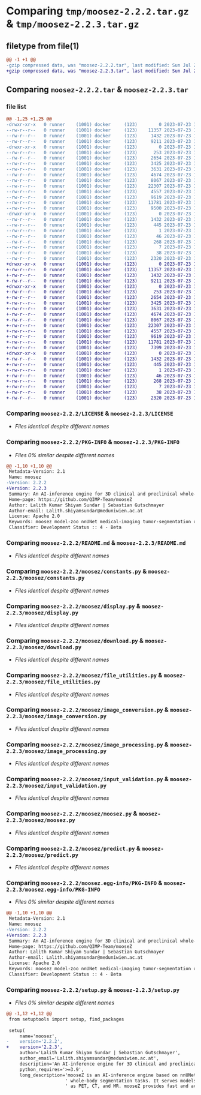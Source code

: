 # Comparing `tmp/moosez-2.2.2.tar.gz` & `tmp/moosez-2.2.3.tar.gz`

## filetype from file(1)

```diff
@@ -1 +1 @@
-gzip compressed data, was "moosez-2.2.2.tar", last modified: Sun Jul 23 18:24:41 2023, max compression
+gzip compressed data, was "moosez-2.2.3.tar", last modified: Sun Jul 23 18:54:30 2023, max compression
```

## Comparing `moosez-2.2.2.tar` & `moosez-2.2.3.tar`

### file list

```diff
@@ -1,25 +1,25 @@
-drwxr-xr-x   0 runner    (1001) docker     (123)        0 2023-07-23 18:24:41.711727 moosez-2.2.2/
--rw-r--r--   0 runner    (1001) docker     (123)    11357 2023-07-23 18:24:31.000000 moosez-2.2.2/LICENSE
--rw-r--r--   0 runner    (1001) docker     (123)     1432 2023-07-23 18:24:41.711727 moosez-2.2.2/PKG-INFO
--rw-r--r--   0 runner    (1001) docker     (123)     9211 2023-07-23 18:24:31.000000 moosez-2.2.2/README.md
-drwxr-xr-x   0 runner    (1001) docker     (123)        0 2023-07-23 18:24:41.711727 moosez-2.2.2/moosez/
--rw-r--r--   0 runner    (1001) docker     (123)      253 2023-07-23 18:24:31.000000 moosez-2.2.2/moosez/__init__.py
--rw-r--r--   0 runner    (1001) docker     (123)     2654 2023-07-23 18:24:31.000000 moosez-2.2.2/moosez/constants.py
--rw-r--r--   0 runner    (1001) docker     (123)     3425 2023-07-23 18:24:31.000000 moosez-2.2.2/moosez/display.py
--rw-r--r--   0 runner    (1001) docker     (123)     3631 2023-07-23 18:24:31.000000 moosez-2.2.2/moosez/download.py
--rw-r--r--   0 runner    (1001) docker     (123)     4674 2023-07-23 18:24:31.000000 moosez-2.2.2/moosez/file_utilities.py
--rw-r--r--   0 runner    (1001) docker     (123)     8067 2023-07-23 18:24:31.000000 moosez-2.2.2/moosez/image_conversion.py
--rw-r--r--   0 runner    (1001) docker     (123)    22307 2023-07-23 18:24:31.000000 moosez-2.2.2/moosez/image_processing.py
--rw-r--r--   0 runner    (1001) docker     (123)     4557 2023-07-23 18:24:31.000000 moosez-2.2.2/moosez/input_validation.py
--rw-r--r--   0 runner    (1001) docker     (123)     9619 2023-07-23 18:24:31.000000 moosez-2.2.2/moosez/moosez.py
--rw-r--r--   0 runner    (1001) docker     (123)    11781 2023-07-23 18:24:31.000000 moosez-2.2.2/moosez/predict.py
--rw-r--r--   0 runner    (1001) docker     (123)     9500 2023-07-23 18:24:31.000000 moosez-2.2.2/moosez/resources.py
-drwxr-xr-x   0 runner    (1001) docker     (123)        0 2023-07-23 18:24:41.711727 moosez-2.2.2/moosez.egg-info/
--rw-r--r--   0 runner    (1001) docker     (123)     1432 2023-07-23 18:24:41.000000 moosez-2.2.2/moosez.egg-info/PKG-INFO
--rw-r--r--   0 runner    (1001) docker     (123)      445 2023-07-23 18:24:41.000000 moosez-2.2.2/moosez.egg-info/SOURCES.txt
--rw-r--r--   0 runner    (1001) docker     (123)        1 2023-07-23 18:24:41.000000 moosez-2.2.2/moosez.egg-info/dependency_links.txt
--rw-r--r--   0 runner    (1001) docker     (123)       46 2023-07-23 18:24:41.000000 moosez-2.2.2/moosez.egg-info/entry_points.txt
--rw-r--r--   0 runner    (1001) docker     (123)      268 2023-07-23 18:24:41.000000 moosez-2.2.2/moosez.egg-info/requires.txt
--rw-r--r--   0 runner    (1001) docker     (123)        7 2023-07-23 18:24:41.000000 moosez-2.2.2/moosez.egg-info/top_level.txt
--rw-r--r--   0 runner    (1001) docker     (123)       38 2023-07-23 18:24:41.711727 moosez-2.2.2/setup.cfg
--rw-r--r--   0 runner    (1001) docker     (123)     2320 2023-07-23 18:24:31.000000 moosez-2.2.2/setup.py
+drwxr-xr-x   0 runner    (1001) docker     (123)        0 2023-07-23 18:54:30.217024 moosez-2.2.3/
+-rw-r--r--   0 runner    (1001) docker     (123)    11357 2023-07-23 18:54:16.000000 moosez-2.2.3/LICENSE
+-rw-r--r--   0 runner    (1001) docker     (123)     1432 2023-07-23 18:54:30.217024 moosez-2.2.3/PKG-INFO
+-rw-r--r--   0 runner    (1001) docker     (123)     9211 2023-07-23 18:54:16.000000 moosez-2.2.3/README.md
+drwxr-xr-x   0 runner    (1001) docker     (123)        0 2023-07-23 18:54:30.217024 moosez-2.2.3/moosez/
+-rw-r--r--   0 runner    (1001) docker     (123)      253 2023-07-23 18:54:16.000000 moosez-2.2.3/moosez/__init__.py
+-rw-r--r--   0 runner    (1001) docker     (123)     2654 2023-07-23 18:54:16.000000 moosez-2.2.3/moosez/constants.py
+-rw-r--r--   0 runner    (1001) docker     (123)     3425 2023-07-23 18:54:16.000000 moosez-2.2.3/moosez/display.py
+-rw-r--r--   0 runner    (1001) docker     (123)     3631 2023-07-23 18:54:16.000000 moosez-2.2.3/moosez/download.py
+-rw-r--r--   0 runner    (1001) docker     (123)     4674 2023-07-23 18:54:16.000000 moosez-2.2.3/moosez/file_utilities.py
+-rw-r--r--   0 runner    (1001) docker     (123)     8067 2023-07-23 18:54:16.000000 moosez-2.2.3/moosez/image_conversion.py
+-rw-r--r--   0 runner    (1001) docker     (123)    22307 2023-07-23 18:54:16.000000 moosez-2.2.3/moosez/image_processing.py
+-rw-r--r--   0 runner    (1001) docker     (123)     4557 2023-07-23 18:54:16.000000 moosez-2.2.3/moosez/input_validation.py
+-rw-r--r--   0 runner    (1001) docker     (123)     9619 2023-07-23 18:54:16.000000 moosez-2.2.3/moosez/moosez.py
+-rw-r--r--   0 runner    (1001) docker     (123)    11781 2023-07-23 18:54:16.000000 moosez-2.2.3/moosez/predict.py
+-rw-r--r--   0 runner    (1001) docker     (123)     7399 2023-07-23 18:54:16.000000 moosez-2.2.3/moosez/resources.py
+drwxr-xr-x   0 runner    (1001) docker     (123)        0 2023-07-23 18:54:30.217024 moosez-2.2.3/moosez.egg-info/
+-rw-r--r--   0 runner    (1001) docker     (123)     1432 2023-07-23 18:54:30.000000 moosez-2.2.3/moosez.egg-info/PKG-INFO
+-rw-r--r--   0 runner    (1001) docker     (123)      445 2023-07-23 18:54:30.000000 moosez-2.2.3/moosez.egg-info/SOURCES.txt
+-rw-r--r--   0 runner    (1001) docker     (123)        1 2023-07-23 18:54:30.000000 moosez-2.2.3/moosez.egg-info/dependency_links.txt
+-rw-r--r--   0 runner    (1001) docker     (123)       46 2023-07-23 18:54:30.000000 moosez-2.2.3/moosez.egg-info/entry_points.txt
+-rw-r--r--   0 runner    (1001) docker     (123)      268 2023-07-23 18:54:30.000000 moosez-2.2.3/moosez.egg-info/requires.txt
+-rw-r--r--   0 runner    (1001) docker     (123)        7 2023-07-23 18:54:30.000000 moosez-2.2.3/moosez.egg-info/top_level.txt
+-rw-r--r--   0 runner    (1001) docker     (123)       38 2023-07-23 18:54:30.217024 moosez-2.2.3/setup.cfg
+-rw-r--r--   0 runner    (1001) docker     (123)     2320 2023-07-23 18:54:16.000000 moosez-2.2.3/setup.py
```

### Comparing `moosez-2.2.2/LICENSE` & `moosez-2.2.3/LICENSE`

 * *Files identical despite different names*

### Comparing `moosez-2.2.2/PKG-INFO` & `moosez-2.2.3/PKG-INFO`

 * *Files 0% similar despite different names*

```diff
@@ -1,10 +1,10 @@
 Metadata-Version: 2.1
 Name: moosez
-Version: 2.2.2
+Version: 2.2.3
 Summary: An AI-inference engine for 3D clinical and preclinical whole-body segmentation tasks
 Home-page: https://github.com/QIMP-Team/mooseZ
 Author: Lalith Kumar Shiyam Sundar | Sebastian Gutschmayer
 Author-email: Lalith.shiyamsundar@meduniwien.ac.at
 License: Apache 2.0
 Keywords: moosez model-zoo nnUNet medical-imaging tumor-segmentation organ-segmentation bone-segmentation lung-segmentation muscle-segmentation fat-segmentation vessel-segmentation vertebral-segmentation rib-segmentation preclinical-segmentation clinical-segmentation
 Classifier: Development Status :: 4 - Beta
```

### Comparing `moosez-2.2.2/README.md` & `moosez-2.2.3/README.md`

 * *Files identical despite different names*

### Comparing `moosez-2.2.2/moosez/constants.py` & `moosez-2.2.3/moosez/constants.py`

 * *Files identical despite different names*

### Comparing `moosez-2.2.2/moosez/display.py` & `moosez-2.2.3/moosez/display.py`

 * *Files identical despite different names*

### Comparing `moosez-2.2.2/moosez/download.py` & `moosez-2.2.3/moosez/download.py`

 * *Files identical despite different names*

### Comparing `moosez-2.2.2/moosez/file_utilities.py` & `moosez-2.2.3/moosez/file_utilities.py`

 * *Files identical despite different names*

### Comparing `moosez-2.2.2/moosez/image_conversion.py` & `moosez-2.2.3/moosez/image_conversion.py`

 * *Files identical despite different names*

### Comparing `moosez-2.2.2/moosez/image_processing.py` & `moosez-2.2.3/moosez/image_processing.py`

 * *Files identical despite different names*

### Comparing `moosez-2.2.2/moosez/input_validation.py` & `moosez-2.2.3/moosez/input_validation.py`

 * *Files identical despite different names*

### Comparing `moosez-2.2.2/moosez/moosez.py` & `moosez-2.2.3/moosez/moosez.py`

 * *Files identical despite different names*

### Comparing `moosez-2.2.2/moosez/predict.py` & `moosez-2.2.3/moosez/predict.py`

 * *Files identical despite different names*

### Comparing `moosez-2.2.2/moosez.egg-info/PKG-INFO` & `moosez-2.2.3/moosez.egg-info/PKG-INFO`

 * *Files 0% similar despite different names*

```diff
@@ -1,10 +1,10 @@
 Metadata-Version: 2.1
 Name: moosez
-Version: 2.2.2
+Version: 2.2.3
 Summary: An AI-inference engine for 3D clinical and preclinical whole-body segmentation tasks
 Home-page: https://github.com/QIMP-Team/mooseZ
 Author: Lalith Kumar Shiyam Sundar | Sebastian Gutschmayer
 Author-email: Lalith.shiyamsundar@meduniwien.ac.at
 License: Apache 2.0
 Keywords: moosez model-zoo nnUNet medical-imaging tumor-segmentation organ-segmentation bone-segmentation lung-segmentation muscle-segmentation fat-segmentation vessel-segmentation vertebral-segmentation rib-segmentation preclinical-segmentation clinical-segmentation
 Classifier: Development Status :: 4 - Beta
```

### Comparing `moosez-2.2.2/setup.py` & `moosez-2.2.3/setup.py`

 * *Files 0% similar despite different names*

```diff
@@ -1,12 +1,12 @@
 from setuptools import setup, find_packages
 
 setup(
     name='moosez',
-    version='2.2.2',
+    version='2.2.3',
     author='Lalith Kumar Shiyam Sundar | Sebastian Gutschmayer',
     author_email='Lalith.shiyamsundar@meduniwien.ac.at',
     description='An AI-inference engine for 3D clinical and preclinical whole-body segmentation tasks',
     python_requires='>=3.9',
     long_description='mooseZ is an AI-inference engine based on nnUNet, designed for 3D clinical and preclinical'
                      ' whole-body segmentation tasks. It serves models tailored towards different modalities such'
                      ' as PET, CT, and MR. mooseZ provides fast and accurate segmentation results, making it a '
```

